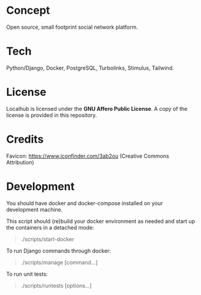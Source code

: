 # Concept

Open source, small footprint social network platform.

# Tech

Python/Django, Docker, PostgreSQL, Turbolinks, Stimulus, Tailwind.

# License

Localhub is licensed under the **GNU Affero Public License**. A copy of the license is provided in this repository.

# Credits

Favicon: https://www.iconfinder.com/3ab2ou (Creative Commons Attribution)

# Development

You should have docker and docker-compose installed on your development machine.

This script should (re)build your docker environment as needed and start up the containers in a detached mode:

> ./scripts/start-docker

To run Django commands through docker:

> ./scripts/manage [command...]

To run unit tests:

> ./scripts/runtests [options...]
